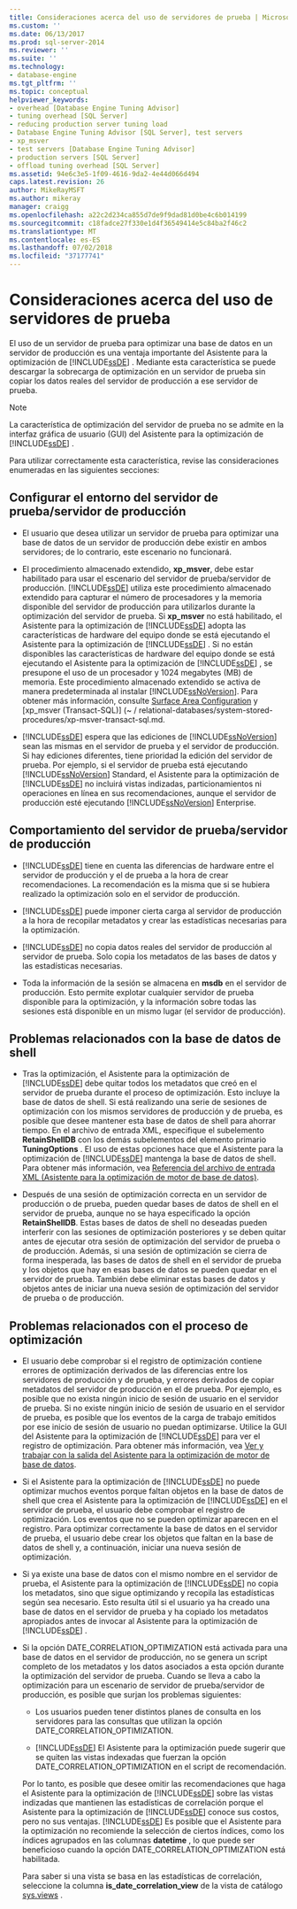 ```yaml
---
title: Consideraciones acerca del uso de servidores de prueba | Microsoft Docs
ms.custom: ''
ms.date: 06/13/2017
ms.prod: sql-server-2014
ms.reviewer: ''
ms.suite: ''
ms.technology:
- database-engine
ms.tgt_pltfrm: ''
ms.topic: conceptual
helpviewer_keywords:
- overhead [Database Engine Tuning Advisor]
- tuning overhead [SQL Server]
- reducing production server tuning load
- Database Engine Tuning Advisor [SQL Server], test servers
- xp_msver
- test servers [Database Engine Tuning Advisor]
- production servers [SQL Server]
- offload tuning overhead [SQL Server]
ms.assetid: 94e6c3e5-1f09-4616-9da2-4e44d066d494
caps.latest.revision: 26
author: MikeRayMSFT
ms.author: mikeray
manager: craigg
ms.openlocfilehash: a22c2d234ca855d7de9f9dad81d0be4c6b014199
ms.sourcegitcommit: c18fadce27f330e1d4f36549414e5c84ba2f46c2
ms.translationtype: MT
ms.contentlocale: es-ES
ms.lasthandoff: 07/02/2018
ms.locfileid: "37177741"
---
```

# <a name="considerations-for-using-test-servers"></a>Consideraciones acerca del uso de servidores de prueba
  El uso de un servidor de prueba para optimizar una base de datos en un servidor de producción es una ventaja importante del Asistente para la optimización de [!INCLUDE[ssDE](../../includes/ssde-md.md)] . Mediante esta característica se puede descargar la sobrecarga de optimización en un servidor de prueba sin copiar los datos reales del servidor de producción a ese servidor de prueba.  
  
> [!NOTE]  
>  La característica de optimización del servidor de prueba no se admite en la interfaz gráfica de usuario (GUI) del Asistente para la optimización de [!INCLUDE[ssDE](../../includes/ssde-md.md)] .  
  
 Para utilizar correctamente esta característica, revise las consideraciones enumeradas en las siguientes secciones:  
  
## <a name="setting-up-the-test-serverproduction-server-environment"></a>Configurar el entorno del servidor de prueba/servidor de producción  
  
-   El usuario que desea utilizar un servidor de prueba para optimizar una base de datos de un servidor de producción debe existir en ambos servidores; de lo contrario, este escenario no funcionará.  
  
-   El procedimiento almacenado extendido, **xp_msver**, debe estar habilitado para usar el escenario del servidor de prueba/servidor de producción. [!INCLUDE[ssDE](../../includes/ssde-md.md)] utiliza este procedimiento almacenado extendido para capturar el número de procesadores y la memoria disponible del servidor de producción para utilizarlos durante la optimización del servidor de prueba. Si **xp_msver** no está habilitado, el Asistente para la optimización de [!INCLUDE[ssDE](../../includes/ssde-md.md)] adopta las características de hardware del equipo donde se está ejecutando el Asistente para la optimización de [!INCLUDE[ssDE](../../includes/ssde-md.md)] . Si no están disponibles las características de hardware del equipo donde se está ejecutando el Asistente para la optimización de [!INCLUDE[ssDE](../../includes/ssde-md.md)] , se presupone el uso de un procesador y 1024 megabytes (MB) de memoria. Este procedimiento almacenado extendido se activa de manera predeterminada al instalar [!INCLUDE[ssNoVersion](../../includes/ssnoversion-md.md)]. Para obtener más información, consulte [Surface Area Configuration](../security/surface-area-configuration.md) y [xp_msver &#40;Transact-SQL&#41;] (~ / relational-databases/system-stored-procedures/xp-msver-transact-sql.md.  
  
-   [!INCLUDE[ssDE](../../includes/ssde-md.md)] espera que las ediciones de [!INCLUDE[ssNoVersion](../../includes/ssnoversion-md.md)] sean las mismas en el servidor de prueba y el servidor de producción. Si hay ediciones diferentes, tiene prioridad la edición del servidor de prueba. Por ejemplo, si el servidor de prueba está ejecutando [!INCLUDE[ssNoVersion](../../includes/ssnoversion-md.md)] Standard, el Asistente para la optimización de [!INCLUDE[ssDE](../../includes/ssde-md.md)] no incluirá vistas indizadas, particionamientos ni operaciones en línea en sus recomendaciones, aunque el servidor de producción esté ejecutando [!INCLUDE[ssNoVersion](../../includes/ssnoversion-md.md)] Enterprise.  
  
## <a name="about-test-serverproduction-server-behavior"></a>Comportamiento del servidor de prueba/servidor de producción  
  
-   [!INCLUDE[ssDE](../../includes/ssde-md.md)] tiene en cuenta las diferencias de hardware entre el servidor de producción y el de prueba a la hora de crear recomendaciones. La recomendación es la misma que si se hubiera realizado la optimización solo en el servidor de producción.  
  
-   [!INCLUDE[ssDE](../../includes/ssde-md.md)] puede imponer cierta carga al servidor de producción a la hora de recopilar metadatos y crear las estadísticas necesarias para la optimización.  
  
-   [!INCLUDE[ssDE](../../includes/ssde-md.md)] no copia datos reales del servidor de producción al servidor de prueba. Solo copia los metadatos de las bases de datos y las estadísticas necesarias.  
  
-   Toda la información de la sesión se almacena en **msdb** en el servidor de producción. Esto permite explotar cualquier servidor de prueba disponible para la optimización, y la información sobre todas las sesiones está disponible en un mismo lugar (el servidor de producción).  
  
## <a name="issues-related-to-the-shell-database"></a>Problemas relacionados con la base de datos de shell  
  
-   Tras la optimización, el Asistente para la optimización de [!INCLUDE[ssDE](../../includes/ssde-md.md)] debe quitar todos los metadatos que creó en el servidor de prueba durante el proceso de optimización. Esto incluye la base de datos de shell. Si está realizando una serie de sesiones de optimización con los mismos servidores de producción y de prueba, es posible que desee mantener esta base de datos de shell para ahorrar tiempo. En el archivo de entrada XML, especifique el subelemento **RetainShellDB** con los demás subelementos del elemento primario **TuningOptions** . El uso de estas opciones hace que el Asistente para la optimización de [!INCLUDE[ssDE](../../includes/ssde-md.md)] mantenga la base de datos de shell. Para obtener más información, vea [Referencia del archivo de entrada XML &#40;Asistente para la optimización de motor de base de datos&#41;](database-engine-tuning-advisor.md).  
  
-   Después de una sesión de optimización correcta en un servidor de producción o de prueba, pueden quedar bases de datos de shell en el servidor de prueba, aunque no se haya especificado la opción **RetainShellDB**. Estas bases de datos de shell no deseadas pueden interferir con las sesiones de optimización posteriores y se deben quitar antes de ejecutar otra sesión de optimización del servidor de prueba o de producción. Además, si una sesión de optimización se cierra de forma inesperada, las bases de datos de shell en el servidor de prueba y los objetos que hay en esas bases de datos se pueden quedar en el servidor de prueba. También debe eliminar estas bases de datos y objetos antes de iniciar una nueva sesión de optimización del servidor de prueba o de producción.  
  
## <a name="issues-related-to-the-tuning-process"></a>Problemas relacionados con el proceso de optimización  
  
-   El usuario debe comprobar si el registro de optimización contiene errores de optimización derivados de las diferencias entre los servidores de producción y de prueba, y errores derivados de copiar metadatos del servidor de producción en el de prueba. Por ejemplo, es posible que no exista ningún inicio de sesión de usuario en el servidor de prueba. Si no existe ningún inicio de sesión de usuario en el servidor de prueba, es posible que los eventos de la carga de trabajo emitidos por ese inicio de sesión de usuario no puedan optimizarse. Utilice la GUI del Asistente para la optimización de [!INCLUDE[ssDE](../../includes/ssde-md.md)] para ver el registro de optimización. Para obtener más información, vea [Ver y trabajar con la salida del Asistente para la optimización de motor de base de datos](view-and-work-with-the-output-from-the-database-engine-tuning-advisor.md).  
  
-   Si el Asistente para la optimización de [!INCLUDE[ssDE](../../includes/ssde-md.md)] no puede optimizar muchos eventos porque faltan objetos en la base de datos de shell que crea el Asistente para la optimización de [!INCLUDE[ssDE](../../includes/ssde-md.md)] en el servidor de prueba, el usuario debe comprobar el registro de optimización. Los eventos que no se pueden optimizar aparecen en el registro. Para optimizar correctamente la base de datos en el servidor de prueba, el usuario debe crear los objetos que faltan en la base de datos de shell y, a continuación, iniciar una nueva sesión de optimización.  
  
-   Si ya existe una base de datos con el mismo nombre en el servidor de prueba, el Asistente para la optimización de [!INCLUDE[ssDE](../../includes/ssde-md.md)] no copia los metadatos, sino que sigue optimizando y recopila las estadísticas según sea necesario. Esto resulta útil si el usuario ya ha creado una base de datos en el servidor de prueba y ha copiado los metadatos apropiados antes de invocar al Asistente para la optimización de [!INCLUDE[ssDE](../../includes/ssde-md.md)] .  
  
-   Si la opción DATE_CORRELATION_OPTIMIZATION está activada para una base de datos en el servidor de producción, no se genera un script completo de los metadatos y los datos asociados a esta opción durante la optimización del servidor de prueba. Cuando se lleva a cabo la optimización para un escenario de servidor de prueba/servidor de producción, es posible que surjan los problemas siguientes:  
  
    -   Los usuarios pueden tener distintos planes de consulta en los servidores para las consultas que utilizan la opción DATE_CORRELATION_OPTIMIZATION.  
  
    -   [!INCLUDE[ssDE](../../includes/ssde-md.md)] El Asistente para la optimización puede sugerir que se quiten las vistas indexadas que fuerzan la opción DATE_CORRELATION_OPTIMIZATION en el script de recomendación.  
  
     Por lo tanto, es posible que desee omitir las recomendaciones que haga el Asistente para la optimización de [!INCLUDE[ssDE](../../includes/ssde-md.md)] sobre las vistas indizadas que mantienen las estadísticas de correlación porque el Asistente para la optimización de [!INCLUDE[ssDE](../../includes/ssde-md.md)] conoce sus costos, pero no sus ventajas. [!INCLUDE[ssDE](../../includes/ssde-md.md)] Es posible que el Asistente para la optimización no recomiende la selección de ciertos índices, como los índices agrupados en las columnas **datetime** , lo que puede ser beneficioso cuando la opción DATE_CORRELATION_OPTIMIZATION está habilitada.  
  
     Para saber si una vista se basa en las estadísticas de correlación, seleccione la columna **is_date_correlation_view** de la vista de catálogo [sys.views](/sql/relational-databases/system-catalog-views/sys-views-transact-sql) .  
  
  

